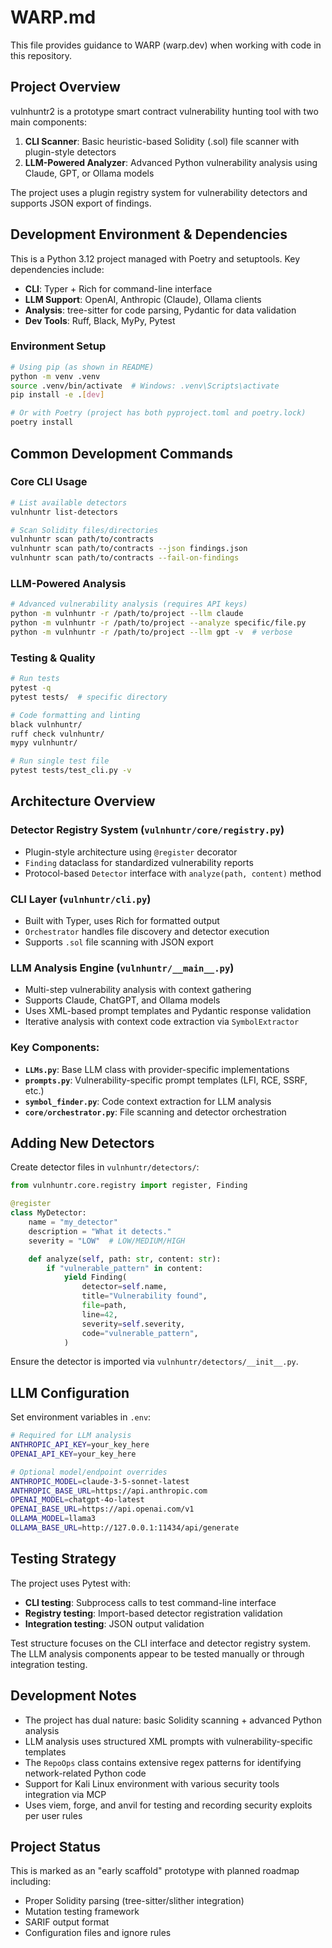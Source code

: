 # WARP.md

This file provides guidance to WARP (warp.dev) when working with code in this repository.

## Project Overview

vulnhuntr2 is a prototype smart contract vulnerability hunting tool with two main components:
1. **CLI Scanner**: Basic heuristic-based Solidity (.sol) file scanner with plugin-style detectors
2. **LLM-Powered Analyzer**: Advanced Python vulnerability analysis using Claude, GPT, or Ollama models

The project uses a plugin registry system for vulnerability detectors and supports JSON export of findings.

## Development Environment & Dependencies

This is a Python 3.12 project managed with Poetry and setuptools. Key dependencies include:
- **CLI**: Typer + Rich for command-line interface
- **LLM Support**: OpenAI, Anthropic (Claude), Ollama clients
- **Analysis**: tree-sitter for code parsing, Pydantic for data validation
- **Dev Tools**: Ruff, Black, MyPy, Pytest

### Environment Setup
```bash
# Using pip (as shown in README)
python -m venv .venv
source .venv/bin/activate  # Windows: .venv\Scripts\activate
pip install -e .[dev]

# Or with Poetry (project has both pyproject.toml and poetry.lock)
poetry install
```

## Common Development Commands

### Core CLI Usage
```bash
# List available detectors
vulnhuntr list-detectors

# Scan Solidity files/directories
vulnhuntr scan path/to/contracts
vulnhuntr scan path/to/contracts --json findings.json
vulnhuntr scan path/to/contracts --fail-on-findings
```

### LLM-Powered Analysis
```bash
# Advanced vulnerability analysis (requires API keys)
python -m vulnhuntr -r /path/to/project --llm claude
python -m vulnhuntr -r /path/to/project --analyze specific/file.py
python -m vulnhuntr -r /path/to/project --llm gpt -v  # verbose
```

### Testing & Quality
```bash
# Run tests
pytest -q
pytest tests/  # specific directory

# Code formatting and linting
black vulnhuntr/
ruff check vulnhuntr/
mypy vulnhuntr/

# Run single test file
pytest tests/test_cli.py -v
```

## Architecture Overview

### Detector Registry System (`vulnhuntr/core/registry.py`)
- Plugin-style architecture using `@register` decorator
- `Finding` dataclass for standardized vulnerability reports
- Protocol-based `Detector` interface with `analyze(path, content)` method

### CLI Layer (`vulnhuntr/cli.py`)
- Built with Typer, uses Rich for formatted output
- `Orchestrator` handles file discovery and detector execution
- Supports `.sol` file scanning with JSON export

### LLM Analysis Engine (`vulnhuntr/__main__.py`)
- Multi-step vulnerability analysis with context gathering
- Supports Claude, ChatGPT, and Ollama models
- Uses XML-based prompt templates and Pydantic response validation
- Iterative analysis with context code extraction via `SymbolExtractor`

### Key Components:
- **`LLMs.py`**: Base LLM class with provider-specific implementations
- **`prompts.py`**: Vulnerability-specific prompt templates (LFI, RCE, SSRF, etc.)
- **`symbol_finder.py`**: Code context extraction for LLM analysis
- **`core/orchestrator.py`**: File scanning and detector orchestration

## Adding New Detectors

Create detector files in `vulnhuntr/detectors/`:

```python
from vulnhuntr.core.registry import register, Finding

@register
class MyDetector:
    name = "my_detector"
    description = "What it detects."
    severity = "LOW"  # LOW/MEDIUM/HIGH

    def analyze(self, path: str, content: str):
        if "vulnerable_pattern" in content:
            yield Finding(
                detector=self.name,
                title="Vulnerability found",
                file=path,
                line=42,
                severity=self.severity,
                code="vulnerable_pattern",
            )
```

Ensure the detector is imported via `vulnhuntr/detectors/__init__.py`.

## LLM Configuration

Set environment variables in `.env`:
```bash
# Required for LLM analysis
ANTHROPIC_API_KEY=your_key_here
OPENAI_API_KEY=your_key_here

# Optional model/endpoint overrides
ANTHROPIC_MODEL=claude-3-5-sonnet-latest
ANTHROPIC_BASE_URL=https://api.anthropic.com
OPENAI_MODEL=chatgpt-4o-latest
OPENAI_BASE_URL=https://api.openai.com/v1
OLLAMA_MODEL=llama3
OLLAMA_BASE_URL=http://127.0.0.1:11434/api/generate
```

## Testing Strategy

The project uses Pytest with:
- **CLI testing**: Subprocess calls to test command-line interface
- **Registry testing**: Import-based detector registration validation
- **Integration testing**: JSON output validation

Test structure focuses on the CLI interface and detector registry system. The LLM analysis components appear to be tested manually or through integration testing.

## Development Notes

- The project has dual nature: basic Solidity scanning + advanced Python analysis
- LLM analysis uses structured XML prompts with vulnerability-specific templates
- The `RepoOps` class contains extensive regex patterns for identifying network-related Python code
- Support for Kali Linux environment with various security tools integration via MCP
- Uses viem, forge, and anvil for testing and recording security exploits per user rules

## Project Status

This is marked as an "early scaffold" prototype with planned roadmap including:
- Proper Solidity parsing (tree-sitter/slither integration) 
- Mutation testing framework
- SARIF output format
- Configuration files and ignore rules